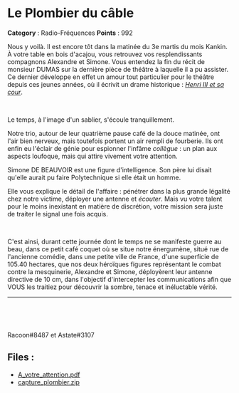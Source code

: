 # Le Plombier du câble

**Category** : Radio-Fréquences
**Points** : 992

Nous y voilà. Il est encore tôt dans la matinée du 3e martis du mois Kankin. À votre table en bois d'acajou, vous retrouvez vos resplendissants compagnons Alexandre et Simone. Vous entendez la fin du récit de monsieur DUMAS sur la dernière pièce de théâtre à laquelle il a pu assister. Ce dernier développe en effet un amour tout particulier pour le théâtre depuis ces jeunes années, où il écrivit un drame historique : _[Henri III et sa cour](https://fr.wikipedia.org/wiki/Henri_III_et_sa_cour)_.

<p class="space">&nbsp;</p>

Le temps, à l'image d'un sablier, s'écoule tranquillement. 

Notre trio, autour de leur quatrième pause café de la douce matinée, ont l'air bien nerveux, mais toutefois portent un air rempli de fourberie. Ils ont enfin eu l'éclair de génie pour espionner l'infâme *collègue* : un plan aux aspects loufoque, mais qui attire vivement votre attention.

Simone DE BEAUVOIR est une figure d'intelligence. Son père lui disait qu'elle aurait pu faire Polytechnique si elle était un homme.

Elle vous explique le détail de l'affaire : pénétrer dans la plus grande légalité chez notre victime, déployer une antenne et _écouter_. Mais vu votre talent pour le moins inexistant en matière de discrétion, votre mission sera juste de traiter le signal une fois acquis.

<p class="space">&nbsp;</p>

C'est ainsi, durant cette journée dont le temps ne se manifeste guerre au beau, dans ce petit café coquet où se situe notre énergumène, situé rue de l'ancienne comédie, dans une petite ville de France, d'une superficie de 105.40 hectares, que nos deux héroïques figures représentant le combat contre la mesquinerie, Alexandre et Simone, déployèrent leur antenne directive de 10 cm, dans l'objectif d'intercepter les communications afin que VOUS les traitiez pour découvrir la sombre, tenace et inéluctable vérité.

***  
<p class="space">&nbsp;</p>
<p class="space">&nbsp;</p>

<div class="author">Racoon#8487 et Astate#3107</div>

## Files : 
 - [A_votre_attention.pdf](./A_votre_attention.pdf)
 - [capture_plombier.zip](./capture_plombier.zip)


